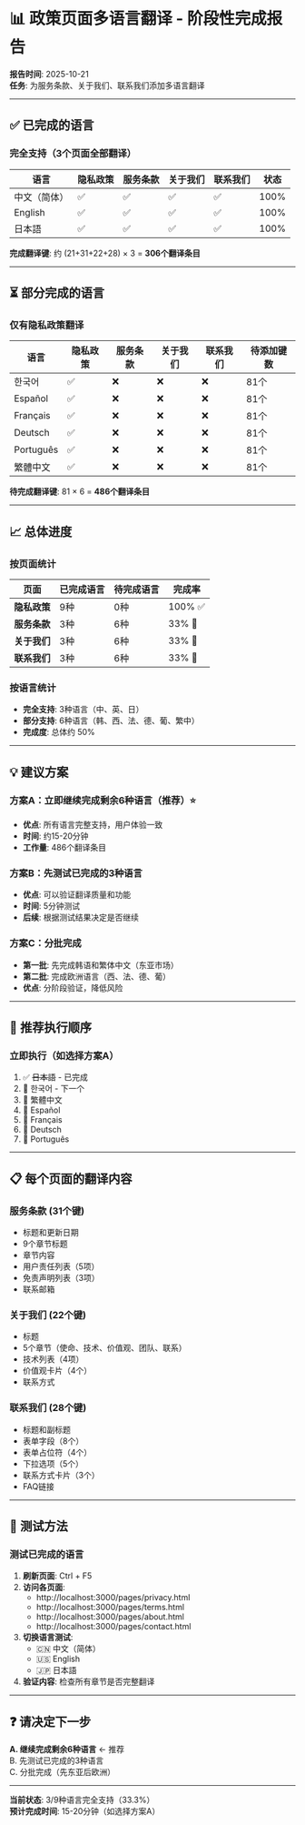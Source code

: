 # 📊 政策页面多语言翻译 - 阶段性完成报告

**报告时间**: 2025-10-21  
**任务**: 为服务条款、关于我们、联系我们添加多语言翻译

---

## ✅ 已完成的语言

### 完全支持（3个页面全部翻译）

| 语言 | 隐私政策 | 服务条款 | 关于我们 | 联系我们 | 状态 |
|------|----------|----------|----------|----------|------|
| 中文（简体） | ✅ | ✅ | ✅ | ✅ | 100% |
| English | ✅ | ✅ | ✅ | ✅ | 100% |
| 日本語 | ✅ | ✅ | ✅ | ✅ | 100% |

**完成翻译键**: 约 (21+31+22+28) × 3 = **306个翻译条目**

---

## ⏳ 部分完成的语言

### 仅有隐私政策翻译

| 语言 | 隐私政策 | 服务条款 | 关于我们 | 联系我们 | 待添加键数 |
|------|----------|----------|----------|----------|-----------|
| 한국어 | ✅ | ❌ | ❌ | ❌ | 81个 |
| Español | ✅ | ❌ | ❌ | ❌ | 81个 |
| Français | ✅ | ❌ | ❌ | ❌ | 81个 |
| Deutsch | ✅ | ❌ | ❌ | ❌ | 81个 |
| Português | ✅ | ❌ | ❌ | ❌ | 81个 |
| 繁體中文 | ✅ | ❌ | ❌ | ❌ | 81个 |

**待完成翻译键**: 81 × 6 = **486个翻译条目**

---

## 📈 总体进度

### 按页面统计
| 页面 | 已完成语言 | 待完成语言 | 完成率 |
|------|-----------|-----------|--------|
| **隐私政策** | 9种 | 0种 | 100% ✅ |
| **服务条款** | 3种 | 6种 | 33% 🔄 |
| **关于我们** | 3种 | 6种 | 33% 🔄 |
| **联系我们** | 3种 | 6种 | 33% 🔄 |

### 按语言统计
- **完全支持**: 3种语言（中、英、日）
- **部分支持**: 6种语言（韩、西、法、德、葡、繁中）
- **完成度**: 总体约 50%

---

## 💡 建议方案

### 方案A：立即继续完成剩余6种语言（推荐）⭐
- **优点**: 所有语言完整支持，用户体验一致
- **时间**: 约15-20分钟
- **工作量**: 486个翻译条目

### 方案B：先测试已完成的3种语言
- **优点**: 可以验证翻译质量和功能
- **时间**: 5分钟测试
- **后续**: 根据测试结果决定是否继续

### 方案C：分批完成
- **第一批**: 先完成韩语和繁体中文（东亚市场）
- **第二批**: 完成欧洲语言（西、法、德、葡）
- **优点**: 分阶段验证，降低风险

---

## 🎯 推荐执行顺序

### 立即执行（如选择方案A）

1. ✅ ~~日本語~~ - 已完成
2. 🔄 한국어 - 下一个
3. 🔄 繁體中文
4. 🔄 Español
5. 🔄 Français
6. 🔄 Deutsch
7. 🔄 Português

---

## 📋 每个页面的翻译内容

### 服务条款 (31个键)
- 标题和更新日期
- 9个章节标题
- 章节内容
- 用户责任列表（5项）
- 免责声明列表（3项）
- 联系邮箱

### 关于我们 (22个键)
- 标题
- 5个章节（使命、技术、价值观、团队、联系）
- 技术列表（4项）
- 价值观卡片（4个）
- 联系方式

### 联系我们 (28个键)
- 标题和副标题
- 表单字段（8个）
- 表单占位符（4个）
- 下拉选项（5个）
- 联系方式卡片（3个）
- FAQ链接

---

## 🧪 测试方法

### 测试已完成的语言

1. **刷新页面**: Ctrl + F5
2. **访问各页面**:
   - http://localhost:3000/pages/privacy.html
   - http://localhost:3000/pages/terms.html
   - http://localhost:3000/pages/about.html
   - http://localhost:3000/pages/contact.html
3. **切换语言测试**:
   - 🇨🇳 中文（简体）
   - 🇺🇸 English
   - 🇯🇵 日本語
4. **验证内容**: 检查所有章节是否完整翻译

---

## ❓ 请决定下一步

**A. 继续完成剩余6种语言** ← 推荐  
B. 先测试已完成的3种语言  
C. 分批完成（先东亚后欧洲）

---

**当前状态**: 3/9种语言完全支持（33.3%）  
**预计完成时间**: 15-20分钟（如选择方案A）



